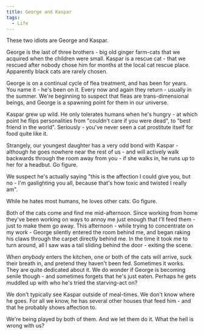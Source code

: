 ```yaml
---
title: George and Kaspar
tags:
  - Life
---
```


These two idiots are George and Kaspar.

George is the last of three brothers - big old ginger farm-cats that we acquired when the children were small. Kaspar is a rescue cat - that we rescued after nobody chose him for months at the local cat rescue place. Apparently black cats are rarely chosen.

George is on a continual cycle of flea treatment, and has been for years. You name it - he's been on it. Every now and again they return - usually in the summer. We're beginning to suspect that fleas are trans-dimensional beings, and George is a spawning point for them in our universe.

Kaspar grew up wild. He only tolerates humans when he's hungry - at which point he flips personalities from "couldn't care if you were dead", to "best friend in the world". Seriously - you've never seen a cat prostitute itself for food quite like it.

Strangely, our youngest daughter has a very odd bond with Kaspar - although he goes nowhere near the rest of us - and will actively walk backwards through the room away from you - if she walks in, he runs up to her for a headbut. Go figure.

We suspect he's actually saying "this is the affection I could give you, but no - I'm gaslighting you all, because that's how toxic and twisted I really am".

While he hates most humans, he loves other cats. Go figure.

Both of the cats come and find me mid-afternoon. Since working from home they've been working on ways to annoy me just enough that I'll feed them - just to make them go away. This afternoon - while trying to concentrate on my work - George silently entered the room behind me, and began raking his claws through the carpet directly behind me. In the time it took me to turn around, all I saw was a tail sliding behind the door - exiting the scene.

When _anybody_ enters the kitchen, one or both of the cats will arrive, suck their breath in, and pretend they haven't been fed. Sometimes it works. They are quite dedicated about it. We do wonder if George is becoming senile though - and sometimes forgets that he's just eaten. Perhaps he gets muddled up with who he's tried the starving-act on?

We don't typically see Kaspar outside of meal-times. We don't know where he goes. For all we know, he has several other houses that feed him - and that he probably shows affection to.

We're being played by both of them. And we let them do it. What the hell is wrong with us?